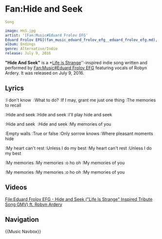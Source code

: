 #  Fan:Hide and Seek 

```yaml
Song

image: HnS.jpg
artist: '[Fan:Music#Eduard Frolov EFG'
Eduard Frolov EFG](fan_music_eduard_frolov_efg__eduard_frolov_efg.md), Robyn Ardery: *
album: Endings
genre: Alternative/Indie
release: July 9, 2016
```

**"Hide And Seek"** is a *[Life is Strange](life_is_strange.md)''-inspired indie song written and performed by [Fan:Music#Eduard Frolov EFG](eduard_frolov_efg.md) featuring vocals of Robyn Ardery. It was released on July 9, 2016.

##  Lyrics 
:I don't know 
:What to do?
:If I may, grant me just one thing
:The memories to recall

:Hide and seek
:Hide and seek
:I'll play hide and seek

:Hide and seek 
:Hide and seek
:My memories of you

:Empty walls
:True or false
:Only sorrow knows
:Where pleasant moments hide

:My heart can't rest
:Unless I do my best
:My heart can't rest
:Unless I do my best

:My memories
:My memories
:o ho oh
:My memories of you

:My memories
:My memories
:o ho oh
:My memories of you

##  Videos 
[File:Eduard Frolov EFG - Hide and Seek ("Life Is Strange" Inspired Tribute Song GMV) ft. Robyn Ardery](thumb.md)

##  Navigation 
{{Music Navbox}}


